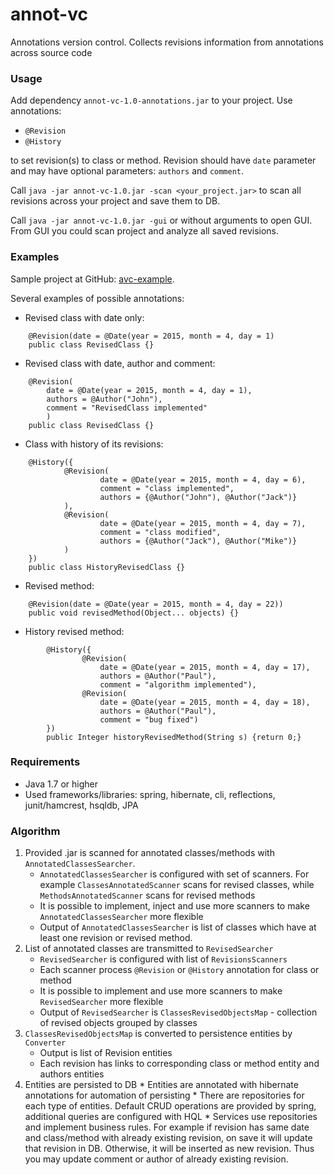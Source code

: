 # annot-vc
Annotations version control. Collects revisions information from annotations across source code

### Usage
Add dependency `annot-vc-1.0-annotations.jar` to your project. Use annotations:

* `@Revision`
* `@History`

to set revision(s) to class or method. Revision should have `date` parameter and may have optional parameters: `authors` and `comment`.

Call `java -jar annot-vc-1.0.jar -scan <your_project.jar>` to scan all revisions across your project and save them to DB.

Call `java -jar annot-vc-1.0.jar -gui` or without arguments to open GUI. From GUI you could scan project and analyze all saved revisions.

### Examples


Sample project at GitHub: [avc-example](https://github.com/IceHarley/avc-example).

Several examples of possible annotations:

* Revised class with date only:

```
    @Revision(date = @Date(year = 2015, month = 4, day = 1)
    public class RevisedClass {}
```

* Revised class with date, author and comment:

```
    @Revision(
        date = @Date(year = 2015, month = 4, day = 1),
        authors = @Author("John"),
        comment = "RevisedClass implemented"
        )
    public class RevisedClass {}
```

* Class with history of its revisions:

```
    @History({
            @Revision(
                    date = @Date(year = 2015, month = 4, day = 6),
                    comment = "class implemented",
                    authors = {@Author("John"), @Author("Jack")}
            ),
            @Revision(
                    date = @Date(year = 2015, month = 4, day = 7),
                    comment = "class modified",
                    authors = {@Author("Jack"), @Author("Mike")}
            )
    })
    public class HistoryRevisedClass {}
```

* Revised method:

```
    @Revision(date = @Date(year = 2015, month = 4, day = 22))
    public void revisedMethod(Object... objects) {}
```

* History revised method:

```
        @History({
                @Revision(
                    date = @Date(year = 2015, month = 4, day = 17),
                    authors = @Author("Paul"),
                    comment = "algorithm implemented"),
                @Revision(
                    date = @Date(year = 2015, month = 4, day = 18),
                    authors = @Author("Paul"),
                    comment = "bug fixed")
        })
        public Integer historyRevisedMethod(String s) {return 0;}
```

### Requirements


* Java 1.7 or higher
* Used frameworks/libraries: spring, hibernate, cli, reflections, junit/hamcrest, hsqldb, JPA

### Algorithm


1.  Provided .jar is scanned for annotated classes/methods with `AnnotatedClassesSearcher`. 
    *   `AnnotatedClassesSearcher` is configured with set of scanners. For example `ClassesAnnotatedScanner` scans for revised classes, while `MethodsAnnotatedScanner` scans for revised methods
    *   It is possible to implement, inject and use more scanners to make `AnnotatedClassesSearcher` more flexible
    *   Output of `AnnotatedClassesSearcher` is list of classes which have at least one revision or revised method.
2.  List of annotated classes are transmitted to `RevisedSearcher`
    *   `RevisedSearcher` is configured with list of `RevisionsScanners`
    *   Each scanner process `@Revision` or `@History` annotation for class or method
    *   It is possible to implement and use more scanners to make `RevisedSearcher` more flexible
    *   Output of `RevisedSearcher` is `ClassesRevisedObjectsMap` - collection of revised objects grouped by classes
3.  `ClassesRevisedObjectsMap` is converted to persistence entities by `Converter`
    *   Output is list of Revision entities
    *   Each revision has links to corresponding class or method entity and authors entities
4.   Entities are persisted to DB
    *   Entities are annotated with hibernate annotations for automation of persisting
    *   There are repositories for each type of entities. Default CRUD operations are provided by spring, additional queries are configured with HQL
    *   Services use repositories and implement business rules. 
    For example if revision has same date and class/method with already existing revision, on save it will update that revision in DB. 
    Otherwise, it will be inserted as new revision. Thus you may update comment or author of already existing revision.
